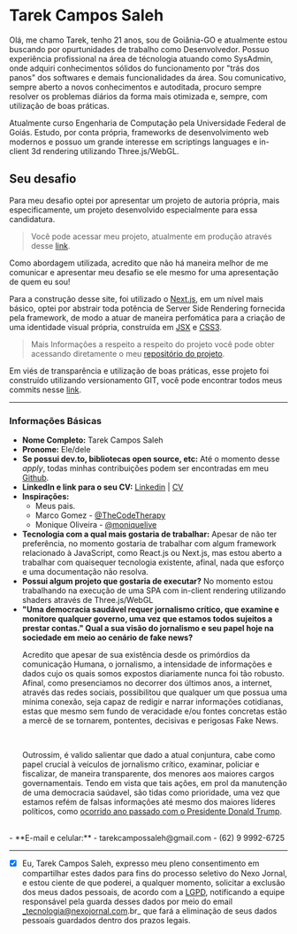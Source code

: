 # Tarek Campos Saleh

Olá, me chamo Tarek, tenho 21 anos, sou de Goiânia-GO e atualmente estou buscando por opurtunidades de trabalho como Desenvolvedor. Possuo experiência profissional na área de técnologia atuando como SysAdmin, onde adquiri conhecimentos sólidos do funcionamento por "trás dos panos" dos softwares e demais funcionalidades da área. Sou comunicativo, sempre aberto a novos conhecimentos e autoditada, procuro sempre resolver os problemas diários da forma mais otimizada e, sempre, com utilização de boas práticas. 

Atualmente curso Engenharia de Computação pela Universidade Federal de Goiás. Estudo, por conta própria, frameworks de desenvolvimento web modernos e possuo um grande interesse em scriptings languages e in-client 3d rendering utilizando Three.js/WebGL. 


## Seu desafio

Para meu desafio optei por apresentar um projeto de autoria própria, mais especificamente, um projeto desenvolvido especialmente para essa candidatura.

>Você pode acessar meu projeto, atualmente em produção através desse [link](https://tarek.vercel.app/).

Como abordagem utilizada, acredito que não há maneira melhor de me comunicar e apresentar meu desafio se ele mesmo for uma apresentação de quem eu sou! 

Para a construção desse site, foi utilizado o [Next.js](https://nextjs.org/docs), em um nível mais básico, optei por abstrair toda potência de Server Side Rendering fornecida pela framework, de modo a atuar de maneira perfomática para a criação de uma identidade visual própria, construída em [JSX](https://pt-br.reactjs.org/docs/introducing-jsx.html) e [CSS3](https://devdocs.io/css/).

> Mais Informações a respeito a respeito do projeto você pode obter acessando diretamente o meu [repositório do projeto](https://github.com/tarekcampossaleh/portfolio).

Em viés de transparência e utilização de boas práticas, esse projeto foi construído utilizando versionamento GIT, você pode encontrar todos meus commits nesse [link](https://github.com/tarekcampossaleh/portfolio/commits/main). 

----

### Informações Básicas

- **Nome Completo:** Tarek Campos Saleh
- **Pronome:** Ele/dele
- **Se possui dev<span></span>.to, bibliotecas open source, etc:**
    Até o momento desse *apply*, todas minhas contribuições podem ser encontradas em meu [Github](https://github.com/tarekcampossaleh).
- **LinkedIn e link para o seu CV:**  [Linkedin](https://www.linkedin.com/in/tarekcampos/) | [CV](https://drive.google.com/file/d/18KfDD_U_Sgmt3WSTDHp4BmpXL3O_EVrg/view)
- **Inspirações:** 
    - Meus pais.
    - Marco Gomez - [@TheCodeTherapy](https://github.com/TheCodeTherapy)
    - Monique Oliveira - [@moniquelive](https://github.com/moniquelive)
- **Tecnologia com a qual mais gostaria de trabalhar:** 
    Apesar de não ter preferência, no momento gostaria de trabalhar com algum framework relacionado à JavaScript, como React.js ou Next.js, mas estou aberto a trabalhar com quaisequer tecnologia existente, afinal, nada que esforço e uma documentação não resolva.
- **Possui algum projeto que gostaria de executar?**
    No momento estou trabalhando na execução de uma SPA com in-client rendering utilizando shaders através de Three.js/WebGL
- **"Uma democracia saudável requer jornalismo crítico, que examine e monitore qualquer governo, uma vez que estamos todos sujeitos a prestar contas." Qual a sua visão do jornalismo e seu papel hoje na sociedade em meio ao cenário de fake news?** 
<br><p>Acredito que apesar de sua existência desde os primórdios da comunicação Humana, o jornalismo, a intensidade de informações e dados cujo os quais somos expostos diariamente nunca foi tão robusto. Afinal, como presenciamos no decorrer dos últimos anos, a internet, através das redes sociais, possibilitou que qualquer um que possua uma mínima conexão, seja capaz de redigir e narrar informações cotidianas, estas que mesmo sem fundo de veracidade e/ou fontes concretas estão a mercê de se tornarem, pontentes, decisivas e perigosas Fake News.</p><br><p> Outrossim, é valido salientar que dado a atual conjuntura, cabe como papel crucial à veículos de jornalismo crítico, examinar, policiar e fiscalizar, de maneira transparente, dos menores aos maiores cargos governamentais. Tendo em vista que tais ações, em prol da manutenção de uma democracia saúdavel, são tidas como prioridade, uma vez que estamos refém de falsas informações até mesmo dos maiores líderes políticos, como [ocorrido ano passado com o Presidente Donald Trump](https://www.b9.com.br/134452/donald-trump-ja-tem-8-tweets-restringidos-pelo-twitter-durante-as-eleicoes-presidenciais-dos-eua/).<p/>
<br />
- **E-mail e celular:** 
    - tarekcampossaleh@gmail.com
    - (62) 9 9992-6725



----
- [x] Eu, Tarek Campos Saleh, expresso meu pleno consentimento em compartilhar estes dados para fins do processo seletivo do Nexo Jornal, e estou ciente de que poderei, a qualquer momento, solicitar a exclusão dos meus dados pessoais, de acordo com a [LGPD](http://www.planalto.gov.br/ccivil_03/_ato2015-2018/2018/lei/l13709.htm), notificando a equipe responsável pela guarda desses dados por meio do email _tecnologia@nexojornal.com.br_ que fará a eliminação de seus dados pessoais guardados dentro dos prazos legais.